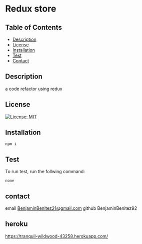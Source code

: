 # Redux store

 ## Table of Contents 
* [Description](#description)
* [License](#license)
* [Installation](#installation)
* [Test](#test)
* [Contact](#contact)

## Description
a code refactor using redux

## License 
[![License: MIT](https://img.shields.io/badge/License-MIT-yellow.svg)](https://opensource.org/licenses/MIT)


## Installation 
```
npm i
```
## Test 
To run test, run the follwing command:
```
none 
```
## contact
email BenjaminBenitez21@gmail.com
github BenjaminBenitez92


## heroku
https://tranquil-wildwood-43258.herokuapp.com/
